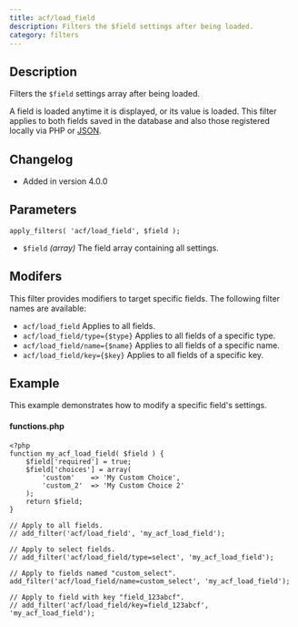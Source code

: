 ```yaml
---
title: acf/load_field
description: Filters the $field settings after being loaded.
category: filters
---
```


## Description
Filters the `$field` settings array after being loaded.

A field is loaded anytime it is displayed, or its value is loaded. This filter applies to both fields saved in the database and also those registered locally via PHP or [JSON](https://www.advancedcustomfields.com/resources/local-json/).

## Changelog
- Added in version 4.0.0

## Parameters
```
apply_filters( 'acf/load_field', $field );
```
- `$field` *(array)* The field array containing all settings.

## Modifers
This filter provides modifiers to target specific fields. The following filter names are available:
- `acf/load_field` 				Applies to all fields.
- `acf/load_field/type={$type}` Applies to all fields of a specific type.
- `acf/load_field/name={$name}` Applies to all fields of a specific name.
- `acf/load_field/key={$key}` 	Applies to all fields of a specific key.

## Example
This example demonstrates how to modify a specific field's settings.

#### functions.php
```
<?php
function my_acf_load_field( $field ) {
	$field['required'] = true;
	$field['choices'] = array(
        'custom'	=> 'My Custom Choice',
        'custom_2'	=> 'My Custom Choice 2'
    );
    return $field;
}

// Apply to all fields.
// add_filter('acf/load_field', 'my_acf_load_field');

// Apply to select fields.
// add_filter('acf/load_field/type=select', 'my_acf_load_field');

// Apply to fields named "custom_select".
add_filter('acf/load_field/name=custom_select', 'my_acf_load_field');

// Apply to field with key "field_123abcf".
// add_filter('acf/load_field/key=field_123abcf', 'my_acf_load_field');
```
